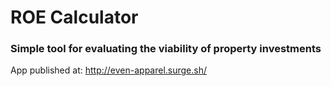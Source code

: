 # ROE Calculator

### Simple tool for evaluating the viability of property investments

App published at: http://even-apparel.surge.sh/